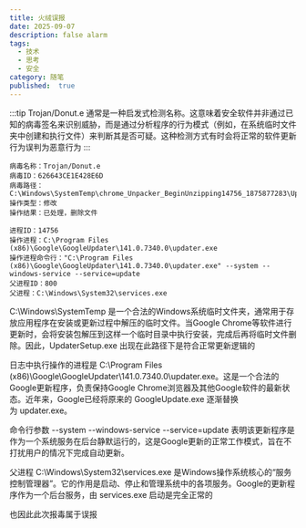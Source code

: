 ```yaml
---
title: 火绒误报
date: 2025-09-07
description: false alarm
tags:
  - 技术
  - 思考
  - 安全
category: 随笔
published:  true
---
```



:::tip
Trojan/Donut.e 通常是一种启发式检测名称。这意味着安全软件并非通过已知的病毒签名来识别威胁，而是通过分析程序的行为模式（例如，在系统临时文件夹中创建和执行文件）来判断其是否可疑。这种检测方式有时会将正常的软件更新行为误判为恶意行为
:::

```
病毒名称：Trojan/Donut.e
病毒ID：626643CE1E428E6D
病毒路径：C:\Windows\SystemTemp\chrome_Unpacker_BeginUnzipping14756_1875877283\UpdaterSetup.exe
操作类型：修改 
操作结果：已处理，删除文件

进程ID：14756
操作进程：C:\Program Files (x86)\Google\GoogleUpdater\141.0.7340.0\updater.exe
操作进程命令行："C:\Program Files (x86)\Google\GoogleUpdater\141.0.7340.0\updater.exe" --system --windows-service --service=update
父进程ID：800
父进程：C:\Windows\System32\services.exe
```

C:\Windows\SystemTemp 是一个合法的Windows系统临时文件夹，通常用于存放应用程序在安装或更新过程中解压的临时文件。当Google Chrome等软件进行更新时，会将安装包解压到这样一个临时目录中执行安装，完成后再将临时文件删除。因此，UpdaterSetup.exe 出现在此路径下是符合正常更新逻辑的

日志中执行操作的进程是 C:\Program Files (x86)\Google\GoogleUpdater\141.0.7340.0\updater.exe。这是一个合法的Google更新程序，负责保持Google Chrome浏览器及其他Google软件的最新状态。近年来，Google已经将原来的 GoogleUpdate.exe 逐渐替换为 updater.exe。

命令行参数 --system --windows-service --service=update 表明该更新程序是作为一个系统服务在后台静默运行的，这是Google更新的正常工作模式，旨在不打扰用户的情况下完成自动更新。

父进程 C:\Windows\System32\services.exe 是Windows操作系统核心的“服务控制管理器”。它的作用是启动、停止和管理系统中的各项服务。Google的更新程序作为一个后台服务，由 services.exe 启动是完全正常的

也因此此次报毒属于误报